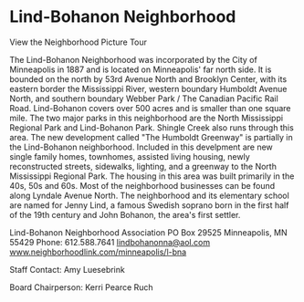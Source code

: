 # Lind-Bohanon Neighborhood

View the Neighborhood Picture Tour

The Lind-Bohanon Neighborhood was incorporated by the City of Minneapolis in 1887 and is located on Minneapolis' far north side. It is bounded on the north by 53rd Avenue North and Brooklyn Center, with its eastern border the Mississippi River, western boundary Humboldt Avenue North, and southern boundary Webber Park / The Canadian Pacific Rail Road. Lind-Bohanon covers over 500 acres and is smaller than one square mile. The two major parks in this neighborhood are the North Mississippi Regional Park and Lind-Bohanon Park. Shingle Creek also runs through this area. The new development called "The Humboldt Greenway" is partially in the Lind-Bohanon neighborhood. Included in this develpment are new single family homes, townhomes, assisted living housing, newly reconstructed streets, sidewalks, lighting, and a greenway to the North Mississippi Regional Park. The housing in this area was built primarily in the 40s, 50s and 60s. Most of the neighborhood businesses can be found along Lyndale Avenue North. The neighborhood and its elementary school are named for Jenny Lind, a famous Swedish soprano born in the first half of the 19th century and John Bohanon, the area's first settler.

Lind-Bohanon Neighborhood Association
PO Box 29525
Minneapolis, MN 55429
Phone: 612.588.7641
lindbohanonna@aol.com
www.neighborhoodlink.com/minneapolis/l-bna

Staff Contact: Amy Luesebrink

Board Chairperson: Kerri Pearce Ruch